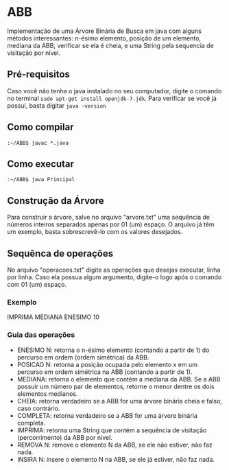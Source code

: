 # ABB
Implementação de uma Árvore Binária de Busca em java com alguns métodos interessantes: n-ésimo elemento, posição de um elemento, mediana da ABB, verificar se ela é cheia, e uma String pela sequencia de visitação por nível.
## Pré-requisitos
Caso você não tenha o java instalado no seu computador, digite o comando no terminal ```sudo apt-get install openjdk-7-jdk```.
Para verificar se você já possui, basta digitar ```java -version``` 
## Como compilar
```:~/ABB$ javac *.java```
## Como executar
```:~/ABB$ java Principal```
## Construção da Árvore
Para construir a árvore, salve no arquivo "arvore.txt" uma sequência de números inteiros separados apenas por 01 (um) espaço. O arquivo já têm um exemplo, basta sobrescrevê-lo com os valores desejados.
## Sequênca de operações
No arquivo "operacoes.txt" digite as operações que desejas executar, linha por linha. Caso ela possua algum argumento, digite-o logo após o comando com 01 (um) espaço.
### Exemplo
IMPRIMA
MEDIANA
ENESIMO 10
### Guia das operações
- ENESIMO N: retorna o n-ésimo elemento (contando a partir de 1) do percurso em ordem (ordem simétrica) da ABB.
- POSICAO N: retorna a posição ocupada pelo elemento x em um percurso em ordem simétrica na ABB (contando a partir de 1).
- MEDIANA:  retorna o elemento que contém a mediana da ABB. Se a ABB possuir um número par de elementos, retorne o menor dentre os dois elementos medianos.
- CHEIA: retorna verdadeiro se a ABB for uma árvore binária cheia e falso, caso contrário.
- COMPLETA:  retorna verdadeiro se a ABB for uma árvore binária completa.
- IMPRIMA: retorna uma String que contém a sequência de visitação (percorrimento) da ABB por nível.
- REMOVA N: remove o elemento N da ABB, se ele não estiver, não faz nada.
- INSIRA N: insere o elemento N na ABB, se ele já estiver, não faz nada.


